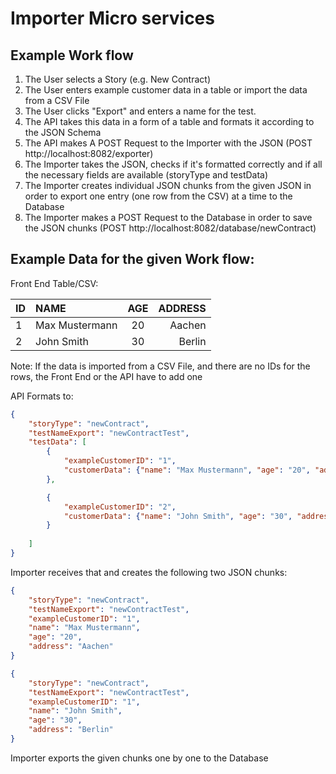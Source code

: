 Importer Micro services
==

## Example Work flow 
1. The User selects a Story (e.g. New Contract)
2. The User enters example customer data in a table or import the data from a CSV File
3. The User clicks "Export" and enters a name for the test. 
4. The API takes this data in a form of a table and formats it according to the JSON Schema
5. The API makes A POST Request to the Importer with the JSON (POST http://localhost:8082/exporter)
6. The Importer takes the JSON, checks if it's formatted correctly and if all the necessary fields are available (storyType and testData)
7. The Importer creates individual JSON chunks from the given JSON in order to export one entry (one row from the CSV) at a time to the Database
8. The Importer makes a POST Request to the Database in order to save the JSON chunks (POST http://localhost:8082/database/newContract)

## Example Data for the given Work flow: 

Front End Table/CSV: 

| ID |  NAME 		   | AGE  | ADDRESS  |
|----|:----------------|:----:|---------:|
|1   | Max Mustermann  | 20   | Aachen   |
|2   | John Smith 	   | 30   | Berlin   |

Note: If the data is imported from a CSV File, and there are no IDs for the rows, the Front End or the API have to add one

API Formats to: 

```json
{
	"storyType": "newContract",
	"testNameExport": "newContractTest",
	"testData": [
		{
			"exampleCustomerID": "1",
			"customerData": {"name": "Max Mustermann", "age": "20", "address": "Aachen"}
		},

		{
			"exampleCustomerID": "2",
			"customerData": {"name": "John Smith", "age": "30", "address": "Berlin"}
		}
	
	]
}
```

Importer receives that and creates the following two JSON chunks: 
```json
{
	"storyType": "newContract",
	"testNameExport": "newContractTest",
	"exampleCustomerID": "1",
	"name": "Max Mustermann",
	"age": "20", 
	"address": "Aachen"
}
```

```json
{
	"storyType": "newContract",
	"testNameExport": "newContractTest",
	"exampleCustomerID": "1",
	"name": "John Smith",
	"age": "30", 
	"address": "Berlin"
}
```

Importer exports the given chunks one by one to the Database